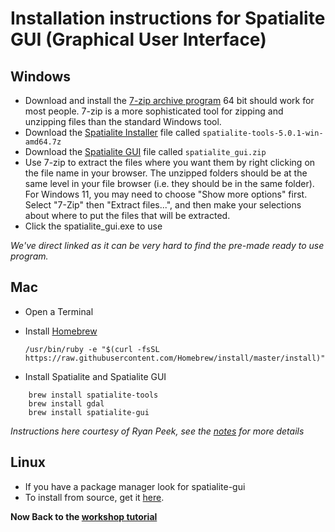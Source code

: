# Installation instructions for Spatialite GUI (Graphical User Interface)

## Windows

  * Download and install the [7-zip archive program](https://www.7-zip.org/) 64 bit should work for most people. 7-zip is a more sophisticated tool for zipping and unzipping files than the standard Windows tool.
  * Download the [Spatialite Installer](http://www.gaia-gis.it/gaia-sins/windows-bin-amd64/) file called `spatialite-tools-5.0.1-win-amd64.7z`
  * Download the [Spatialite GUI](https://ucdavis.app.box.com/folder/162599631315) file called `spatialite_gui.zip`
  * Use 7-zip to extract the files where you want them by right clicking on the file name in your browser. The unzipped folders should be at the same level in your file browser (i.e. they should be in the same folder). For Windows 11, you may need to choose "Show more options" first. Select "7-Zip" then "Extract files...", and then make your selections about where to put the files that will be extracted.
  * Click the spatialite_gui.exe to use
  
  *We've direct linked as it can be very hard to find the pre-made ready to use program.*

## Mac

  * Open a Terminal
  * Install [Homebrew](https://brew.sh/)
  
    ``` /usr/bin/ruby -e "$(curl -fsSL https://raw.githubusercontent.com/Homebrew/install/master/install)" ```
  
  * Install Spatialite and Spatialite GUI
  
   ```
       brew install spatialite-tools
       brew install gdal
       brew install spatialite-gui
   ```
   *Instructions here courtesy of Ryan Peek, see the [notes](https://github.com/ryanpeek/spatiallite_demo) for more details*

## Linux

 * If you have a package manager look for spatialite-gui
 * To install from source, get it [here](https://www.gaia-gis.it/fossil/spatialite_gui/index).


**Now Back to the [workshop tutorial](README.md)**
